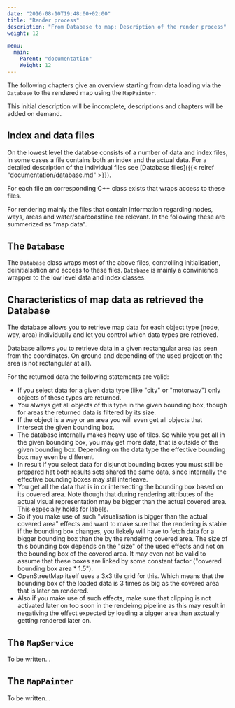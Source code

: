 ```yaml
---
date: "2016-08-10T19:48:00+02:00"
title: "Render process"
description: "From Database to map: Description of the render process"
weight: 12

menu:
  main:
    Parent: "documentation"
    Weight: 12
---
```


The following chapters give an overview starting from data loading via the
`Database` to the rendered map using the `MapPainter`.

This initial description will be incomplete, descriptions and chapters
will be added on demand.

## Index and data files

On the lowest level the databse consists of a number of data and index files,
in some cases a file contains both an index and the actual data. For a detailed
description of the individual files see
[Database files]({{< relref "documentation/database.md" >}}).

For each file an corresponding C++ class exists that wraps access to these
files.

For rendering mainly the files that contain information regarding nodes, ways, 
areas and water/sea/coastline are relevant. In the following these are
summerized as "map data".

## The `Database`

The `Database` class wraps most of the above files, controlling initialisation,
deinitialsation and access to these files. `Database` is mainly a convinience
wrapper to the low level data and index classes.

## Characteristics of map data as retrieved the Database

The database allows you to retrieve map data for each object type (node, way,
area) individually and let you control which data types are retrieved.

Database allows you to retrieve data in a given rectangular area (as seen
from the coordinates. On ground and depending of the used projection the area
is not rectangular at all).

For the returned data the following statements are valid:

* If you select data for a given data type (like "city" or "motorway") only
  objects of these types are returned.
* You always get all objects of this type in the given bounding box, though
  for areas the returned data is filtered by its size.
* If the object is a way or an area you will even get all objects that intersect
  the given bounding box.
* The database internally makes heavy use of tiles. So while you get all in the
  given bounding box, you may get more data, that is outside of the given
  bounding box. Depending on the data type the effective bounding box may
  even be different.
* In result if you select data for disjunct bounding boxes you must still be
  prepared hat both results sets shared the same data, since internally the
  effective bounding boxes may still interleave.
* You get all the data that is in or intersecting the bounding box based on its
  covered area. Note though that during rendering attributes of the actual
  visual representation may be bigger than the actual covered area. This
  especially holds for labels.
* So if you make use of such "visualisation is bigger than the actual covered
  area" effects and want to make sure that the rendering is stable if the 
  bounding box changes, you liekely will have to fetch data for a bigger
  bounding box than the by the rendeirng covered area. The size of this
  bounding box depends on the "size" of the used effects and not on the bounding
  box of the covered area. It may even not be valid to assume that these boxes
  are linked by some constant factor ("covered bounding box area * 1.5").  
* OpenStreetMap itself uses a 3x3 tile grid for this. Which means that the
  bounding box of the loaded data is 3 times as big as the covered area that is
  later on rendered.
* Also if you make use of such effects, make sure that clipping is not activated
  later on too soon in the rendeirng pipeline as this may result in negativing
  the effect expected by loading a bigger area than axctually getting rendered
  later on.

## The `MapService`

To be written...

## The `MapPainter`

To be written...
